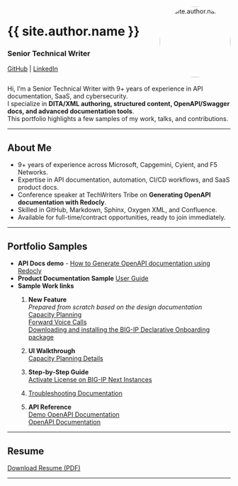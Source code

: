 <div style="display: flex; align-items: flex-start; justify-content: space-between;">

  <div style="flex: 1;">
    <h1>{{ site.author.name }}</h1>
    <h3>Senior Technical Writer</h3>
    <p>
      <a href="{{ site.author.github }}">GitHub</a> | 
      <a href="{{ site.author.linkedin }}">LinkedIn</a>
    </p>
  </div>

  <div style="flex-shrink: 0; margin-left: 20px;">
    <img src="https://github.com/Venki309.png" alt="{{ site.author.name }}" width="160" style="border-radius:50%;" />
  </div>

</div>


Hi, I’m a Senior Technical Writer with 9+ years of experience in API documentation, SaaS, and cybersecurity.  
I specialize in **DITA/XML authoring, structured content, OpenAPI/Swagger docs, and advanced documentation tools**.  
This portfolio highlights a few samples of my work, talks, and contributions.

---

## About Me
- 9+ years of experience across Microsoft, Capgemini, Cyient, and F5 Networks.
- Expertise in API documentation, automation, CI/CD workflows, and SaaS product docs.
- Conference speaker at TechWriters Tribe on **Generating OpenAPI documentation with Redocly**.
- Skilled in GitHub, Markdown, Sphinx, Oxygen XML, and Confluence.
- Available for full-time/contract opportunities, ready to join immediately.

---

## Portfolio Samples
- **API Docs demo** - [How to Generate OpenAPI documentation using Redocly](https://venki309.github.io/openapi/)
- **Product Documentation Sample**  [User Guide](https://venki-writer.gitbook.io/product-docs/1.-overview)
- **Sample Work links**
  1. **New Feature**  
     *Prepared from scratch based on the design documentation*  
      [Capacity Planning](https://www.ibm.com/docs/en/storage-insights?topic=pro-capacity-planning)  
      [Forward Voice Calls](https://learn.microsoft.com/en-us/dynamics365/customer-service/administer/voice-forward-calls)  
      [Downloading and installing the BIG-IP Declarative Onboarding package](https://clouddocs.f5.com/products/extensions/f5-declarative-onboarding/latest/installation.html)

  3. **UI Walkthrough**  
     [Capacity Planning Details](https://www.ibm.com/docs/en/storage-insights?topic=planning-capacity-details)
  4. **Step-by-Step Guide**  
     [Activate License on BIG-IP Next Instances](https://clouddocs.f5.com/bigip-next/latest/use_cm/cm_license_bigip_next.html)
  5. [Troubleshooting Documentation](https://clouddocs.f5.com/products/extensions/f5-appsvcs-extension/latest/userguide/troubleshooting.html#trouble)
  6. **API Reference**  
     [Demo OpenAPI Documentation](https://venki309.github.io/openapi/unified-api.html)  
     [OpenAPI Documentation](https://clouddocs.f5.com/products/extensions/f5-appsvcs-extension/latest/refguide/apidocs.html)  
     

---

## Resume
[Download Resume (PDF)](resume/Venkatesh_Resume.pdf)

---
